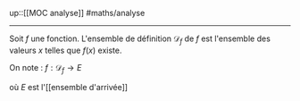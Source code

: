 up::[[MOC analyse]]
#maths/analyse

----
Soit $f$ une fonction. L'ensemble de définition $\mathscr D_f$ de $f$ est l'ensemble des valeurs $x$ telles que $f(x)$ existe.

On note :
$f : \mathscr{D}_f \rightarrow E$

où $E$ est l'[[ensemble d'arrivée]]

